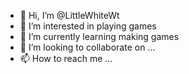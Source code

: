 - 👋 Hi, I’m @LittleWhiteWt
- 👀 I’m interested in playing games 
- 🌱 I’m currently learning making games
- 💞️ I’m looking to collaborate on ...
- 📫 How to reach me ...

<!---
LittleWhiteWt/LittleWhiteWt is a ✨ special ✨ repository because its `README.md` (this file) appears on your GitHub profile.
You can click the Preview link to take a look at your changes.
--->
